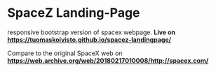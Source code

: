 # SpaceZ Landing-Page

responsive bootstrap version of spacex webpage. **Live on https://tuomaskoivisto.github.io/spacez-landingpage/**

Compare to the original SpaceX web on **https://web.archive.org/web/20180217010008/http://spacex.com/**
